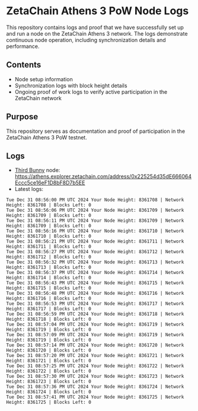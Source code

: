 # ZetaChain Athens 3 PoW Node Logs
This repository contains logs and proof that we have successfully set up and run a node on the ZetaChain Athens 3 network. The logs demonstrate continuous node operation, including synchronization details and performance.

## Contents
- Node setup information
- Synchronization logs with block height details
- Ongoing proof of work logs to verify active participation in the ZetaChain network

## Purpose
This repository serves as documentation and proof of participation in the ZetaChain Athens 3 PoW testnet.

## Logs

- [Third Bunny](https://thirdbunny.xyz/) node: https://athens.explorer.zetachain.com/address/0x225254d35dE666064Eccc5ce16eF1D8bF8D7b5EE
- Latest logs:
```
Tue Dec 31 08:56:00 PM UTC 2024 Your Node Height: 8361708 | Network Height: 8361708 | Blocks Left: 0
Tue Dec 31 08:56:06 PM UTC 2024 Your Node Height: 8361709 | Network Height: 8361709 | Blocks Left: 0
Tue Dec 31 08:56:11 PM UTC 2024 Your Node Height: 8361709 | Network Height: 8361709 | Blocks Left: 0
Tue Dec 31 08:56:16 PM UTC 2024 Your Node Height: 8361710 | Network Height: 8361710 | Blocks Left: 0
Tue Dec 31 08:56:21 PM UTC 2024 Your Node Height: 8361711 | Network Height: 8361711 | Blocks Left: 0
Tue Dec 31 08:56:27 PM UTC 2024 Your Node Height: 8361712 | Network Height: 8361712 | Blocks Left: 0
Tue Dec 31 08:56:32 PM UTC 2024 Your Node Height: 8361713 | Network Height: 8361713 | Blocks Left: 0
Tue Dec 31 08:56:37 PM UTC 2024 Your Node Height: 8361714 | Network Height: 8361714 | Blocks Left: 0
Tue Dec 31 08:56:43 PM UTC 2024 Your Node Height: 8361715 | Network Height: 8361715 | Blocks Left: 0
Tue Dec 31 08:56:48 PM UTC 2024 Your Node Height: 8361716 | Network Height: 8361716 | Blocks Left: 0
Tue Dec 31 08:56:53 PM UTC 2024 Your Node Height: 8361717 | Network Height: 8361717 | Blocks Left: 0
Tue Dec 31 08:56:59 PM UTC 2024 Your Node Height: 8361718 | Network Height: 8361718 | Blocks Left: 0
Tue Dec 31 08:57:04 PM UTC 2024 Your Node Height: 8361719 | Network Height: 8361719 | Blocks Left: 0
Tue Dec 31 08:57:09 PM UTC 2024 Your Node Height: 8361719 | Network Height: 8361719 | Blocks Left: 0
Tue Dec 31 08:57:14 PM UTC 2024 Your Node Height: 8361720 | Network Height: 8361720 | Blocks Left: 0
Tue Dec 31 08:57:20 PM UTC 2024 Your Node Height: 8361721 | Network Height: 8361721 | Blocks Left: 0
Tue Dec 31 08:57:25 PM UTC 2024 Your Node Height: 8361722 | Network Height: 8361722 | Blocks Left: 0
Tue Dec 31 08:57:30 PM UTC 2024 Your Node Height: 8361723 | Network Height: 8361723 | Blocks Left: 0
Tue Dec 31 08:57:36 PM UTC 2024 Your Node Height: 8361724 | Network Height: 8361724 | Blocks Left: 0
Tue Dec 31 08:57:41 PM UTC 2024 Your Node Height: 8361725 | Network Height: 8361725 | Blocks Left: 0
```
